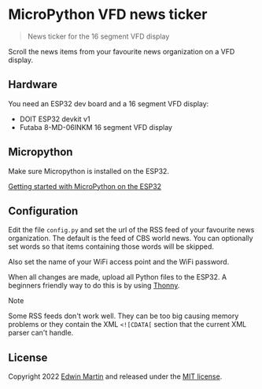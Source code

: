 # MicroPython VFD news ticker

>News ticker for the 16 segment VFD display

Scroll the news items from your favourite news organization on a VFD display.

## Hardware

You need an ESP32 dev board and a 16 segment VFD display:

- DOIT ESP32 devkit v1
- Futaba 8-MD-06INKM 16 segment VFD display

## Micropython

Make sure Micropython is installed on the ESP32.

[Getting started with MicroPython on the ESP32](https://docs.micropython.org/en/latest/esp32/tutorial/intro.html)

## Configuration

Edit the file `config.py` and set the url of the RSS feed of your favourite news organization.
The default is the feed of CBS world news.
You can optionally set words so that items containing those words will be skipped.

Also set the name of your WiFi access point and the WiFi password.

When all changes are made, upload all Python files to the ESP32.
A beginners friendly way to do this is by using [Thonny](https://thonny.org/).

> [!NOTE]  
> Some RSS feeds don't work well. They can be too big causing memory problems
> or they contain the XML `<![CDATA[` section that the current XML parser can't handle.

## License

Copyright 2022 [Edwin Martin](https://bitstorm.org/) and released under the [MIT license](LICENSE).
